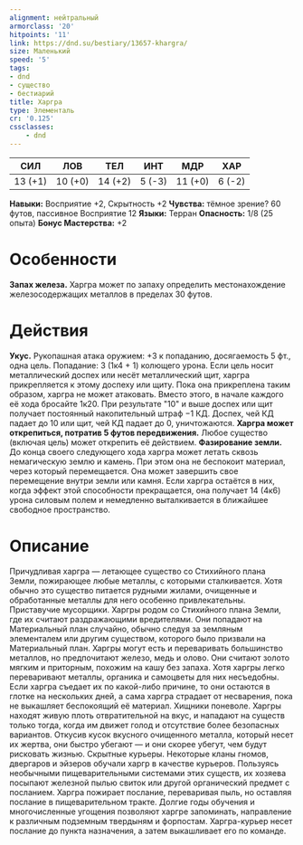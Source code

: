 ```yaml
---
alignment: нейтральный
armorclass: '20'
hitpoints: '11'
link: https://dnd.su/bestiary/13657-khargra/
size: Маленький
speed: '5'
tags:
- dnd
- существо
- бестиарий
title: Харгра
type: Элементаль
cr: '0.125'
cssclasses:
    - dnd
---
```



| СИЛ | ЛОВ | ТЕЛ | ИНТ | МДР | ХАР |
|---|---|---|---|---|---|
| 13 (+1) | 10 (+0) | 14 (+2) | 5 (-3) | 11 (+0) | 6 (-2) |
**Навыки:** Восприятие +2, Скрытность +2
**Чувства:** тёмное зрение? 60 футов, пассивное Восприятие 12
**Языки:** Терран
**Опасность:** 1/8 (25 опыта)
**Бонус Мастерства:** +2


# Особенности
**Запах железа.** Харгра может по запаху определить местонахождение железосодержащих металлов в пределах 30 футов.


# Действия
**Укус.** Рукопашная атака оружием: +3 к попаданию, досягаемость 5 фт., одна цель. Попадание: 3 (1к4 + 1) колющего урона. Если цель носит металлический доспех или несёт металлический щит, харгра прикрепляется к этому доспеху или щиту. Пока она прикреплена таким образом, харгра не может атаковать. Вместо этого, в начале каждого её хода бросайте 1к20. При результате "10" и выше доспех или щит получает постоянный накопительный штраф −1 КД. Доспех, чей КД падает до 10 или щит, чей КД падает до 0, уничтожаются.
**Харгра может открепиться, потратив 5 футов передвижения.** Любое существо (включая цель) может открепить её действием.
**Фазирование земли.** До конца своего следующего хода харгра может летать сквозь немагическую землю и камень. При этом она не беспокоит материал, через который перемещается. Она может завершить свое перемещение внутри земли или камня. Если харгра остаётся в них, когда эффект этой способности прекращается, она получает 14 (4к6) урона силовым полем и немедленно выталкивается в ближайшее свободное пространство.


# Описание
Причудливая харгра — летающее существо со Стихийного плана Земли, пожирающее любые металлы, с которыми сталкивается. Хотя обычно это существо питается рудными жилами, очищенные и обработанные металлы для него особенно привлекательны.  Приставучие мусорщики. Харгры родом со Стихийного плана Земли, где их считают раздражающими вредителями. Они попадают на Материальный план случайно, обычно следуя за земляным элементалем или другим существом, которого было призвали на Материальный план. Харгры могут есть и переваривать большинство металлов, но предпочитают железо, медь и олово. Они считают золото мягким и приторным, похожим на кашу без запаха. Хотя харгры легко переваривают металлы, органика и самоцветы для них несъедобны. Если харгра съедает их по какой-либо причине, то они остаются в глотке на нескольких дней, а сама харгра страдает от несварения, пока не выкашляет беспокоящий её материал. Хищники поневоле. Харгры находят живую плоть отвратительной на вкус, и нападают на существ только тогда, когда им движет голод и отсутствие более безопасных вариантов. Откусив кусок вкусного очищенного металла, который несет их жертва, они быстро убегают — и они скорее убегут, чем будут рисковать жизнью. Скрытные курьеры. Некоторые кланы гномов, двергаров и эйзеров обучали харгр в качестве курьеров. Пользуясь необычными пищеварительными системами этих существ, их хозяева посыпают железной пылью свиток или другой органический предмет с посланием. Харгра пожирает послание, переваривая пыль, но оставляя послание в пищеварительном тракте. Долгие годы обучения и многочисленные угощения позволяют харгре запоминать, направление к различным подземным твердыням и форпостам. Харгра-курьер несет послание до пункта назначения, а затем выкашливает его по команде.